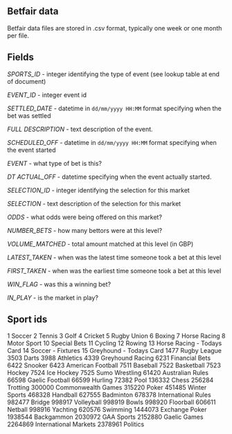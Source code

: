 ## Betfair data

Betfair data files are stored in .csv format, typically one week or one month per file.

## Fields

*SPORTS_ID* - integer identifying the type of event (see lookup table at end of document)

*EVENT_ID* - integer event id

*SETTLED_DATE* - datetime in `dd/mm/yyyy HH:MM` format specifying when the bet was settled

*FULL DESCRIPTION* - text description of the event.

*SCHEDULED_OFF* - datetime in `dd/mm/yyyy HH:MM` format specifying when the event started

*EVENT* - what type of bet is this?

*DT ACTUAL_OFF* - datetime specifying when the event actually started.

*SELECTION_ID* - integer identifying the selection for this market

*SELECTION* - text description of the selection for this market

*ODDS* - what odds were being offered on this market?

*NUMBER_BETS* - how many bettors were at this level?

*VOLUME_MATCHED* - total amount matched at this level (in GBP)

*LATEST_TAKEN* - when was the latest time someone took a bet at this level

*FIRST_TAKEN* - when was the earliest time someone took a bet at this level

*WIN_FLAG* - was this a winning bet?

*IN_PLAY* - is the market in play?

## Sport ids

1 Soccer
2 Tennis
3 Golf
4 Cricket
5 Rugby Union
6 Boxing
7 Horse Racing
8 Motor Sport
10 Special Bets
11 Cycling
12 Rowing
13 Horse Racing - Todays Card
14 Soccer - Fixtures
15 Greyhound - Todays Card
1477 Rugby League
3503 Darts
3988 Athletics
4339 Greyhound Racing
6231 Financial Bets
6422 Snooker
6423 American Football
7511 Baseball
7522 Basketball
7523 Hockey
7524 Ice Hockey
7525 Sumo Wrestling
61420 Australian Rules
66598 Gaelic Football
66599 Hurling
72382 Pool
136332 Chess
256284 Trotting
300000 Commonwealth Games
315220 Poker
451485 Winter Sports
468328 Handball
627555 Badminton
678378 International Rules
982477 Bridge
998917 Volleyball
998919 Bowls
998920 Floorball
606611 Netball
998916 Yachting
620576 Swimming
1444073 Exchange Poker
1938544 Backgammon
2030972 GAA Sports
2152880 Gaelic Games
2264869 International Markets
2378961 Politics